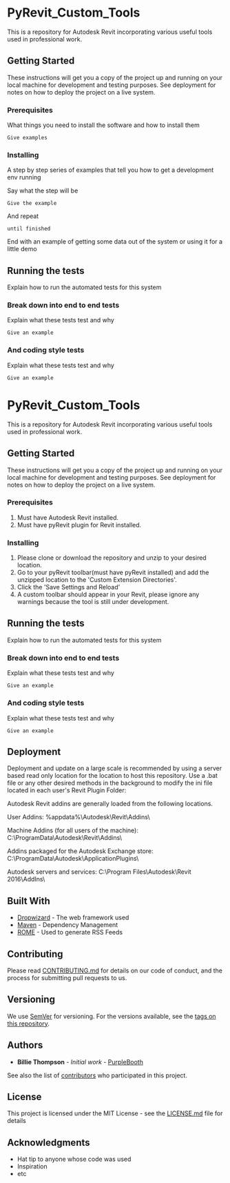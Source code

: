 # PyRevit_Custom_Tools

This is a repository for Autodesk Revit incorporating various useful tools used in professional work. 

## Getting Started

These instructions will get you a copy of the project up and running on your local machine for development and testing purposes. See deployment for notes on how to deploy the project on a live system.

### Prerequisites

What things you need to install the software and how to install them

```
Give examples
```

### Installing

A step by step series of examples that tell you how to get a development env running

Say what the step will be

```
Give the example
```

And repeat

```
until finished
```

End with an example of getting some data out of the system or using it for a little demo

## Running the tests

Explain how to run the automated tests for this system

### Break down into end to end tests

Explain what these tests test and why

```
Give an example
```

### And coding style tests

Explain what these tests test and why

```
Give an example
```
# PyRevit_Custom_Tools

This is a repository for Autodesk Revit incorporating various useful tools used in professional work. 

## Getting Started

These instructions will get you a copy of the project up and running on your local machine for development and testing purposes. See deployment for notes on how to deploy the project on a live system.

### Prerequisites

1. Must have Autodesk Revit installed.
2. Must have pyRevit plugin for Revit installed.

### Installing

1. Please clone or download the repository and unzip to your desired location.
2. Go to your pyRevit toolbar(must have pyRevit installed) and add the unzipped location to the 'Custom Extension Directories'.
3. Click the 'Save Settings and Reload' 
4. A custom toolbar should appear in your Revit, please ignore any warnings because the tool is still under development.

## Running the tests

Explain how to run the automated tests for this system

### Break down into end to end tests

Explain what these tests test and why

```
Give an example
```

### And coding style tests

Explain what these tests test and why

```
Give an example
```

## Deployment

Deployment and update on a large scale is recommended by using a server based read only location for the location to host this repository. Use a .bat file or any other desired methods in the background to modify the ini file located in each user's Revit Plugin Folder:

Autodesk Revit addins are generally loaded from the following locations. 

User Addins:
%appdata%\Autodesk\Revit\Addins\

Machine Addins (for all users of the machine):
C:\ProgramData\Autodesk\Revit\Addins\

Addins packaged for the Autodesk Exchange store:
C:\ProgramData\Autodesk\ApplicationPlugins\

Autodesk servers and services:
C:\Program Files\Autodesk\Revit 2016\AddIns\

## Built With

* [Dropwizard](http://www.dropwizard.io/1.0.2/docs/) - The web framework used
* [Maven](https://maven.apache.org/) - Dependency Management
* [ROME](https://rometools.github.io/rome/) - Used to generate RSS Feeds

## Contributing

Please read [CONTRIBUTING.md](https://gist.github.com/PurpleBooth/b24679402957c63ec426) for details on our code of conduct, and the process for submitting pull requests to us.

## Versioning

We use [SemVer](http://semver.org/) for versioning. For the versions available, see the [tags on this repository](https://github.com/your/project/tags). 

## Authors

* **Billie Thompson** - *Initial work* - [PurpleBooth](https://github.com/PurpleBooth)

See also the list of [contributors](https://github.com/your/project/contributors) who participated in this project.

## License

This project is licensed under the MIT License - see the [LICENSE.md](LICENSE.md) file for details

## Acknowledgments

* Hat tip to anyone whose code was used
* Inspiration
* etc
